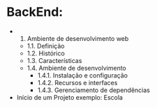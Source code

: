 # BackEnd:
- 1. Ambiente de desenvolvimento web
	- 1.1. Definição
	- 1.2. Histórico
	- 1.3. Características
	- 1.4. Ambiente de desenvolvimento
		- 1.4.1. Instalação e configuração
		- 1.4.2. Recursos e interfaces
		- 1.4.3. Gerenciamento de dependências
- Início de um Projeto exemplo: Escola